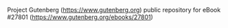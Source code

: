 Project Gutenberg (https://www.gutenberg.org) public repository for eBook #27801 (https://www.gutenberg.org/ebooks/27801)

